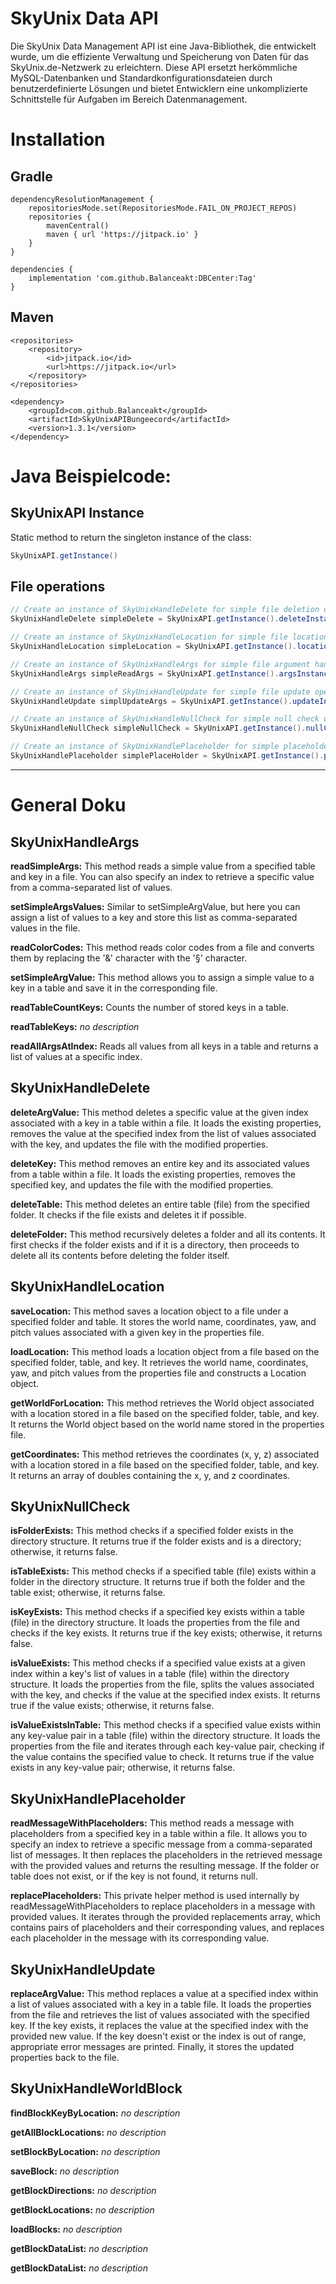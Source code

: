 # SkyUnix Data API

Die SkyUnix Data Management API ist eine Java-Bibliothek, die entwickelt wurde, um die effiziente Verwaltung und Speicherung von Daten für das SkyUnix.de-Netzwerk zu erleichtern. Diese API ersetzt herkömmliche MySQL-Datenbanken und Standardkonfigurationsdateien durch benutzerdefinierte Lösungen und bietet Entwicklern eine unkomplizierte Schnittstelle für Aufgaben im Bereich Datenmanagement.

# Installation
## Gradle
````
dependencyResolutionManagement {
    repositoriesMode.set(RepositoriesMode.FAIL_ON_PROJECT_REPOS)
    repositories {
        mavenCentral()
        maven { url 'https://jitpack.io' }
    }
}

dependencies {
    implementation 'com.github.Balanceakt:DBCenter:Tag'
}
````
## Maven
````
<repositories>
    <repository>
        <id>jitpack.io</id>
        <url>https://jitpack.io</url>
    </repository>
</repositories>

<dependency>
    <groupId>com.github.Balanceakt</groupId>
    <artifactId>SkyUnixAPIBungeecord</artifactId>
    <version>1.3.1</version>
</dependency>
````

# Java Beispielcode:

## SkyUnixAPI Instance
Static method to return the singleton instance of the class:
````java
SkyUnixAPI.getInstance()
````

## File operations
```java
// Create an instance of SkyUnixHandleDelete for simple file deletion operations
SkyUnixHandleDelete simpleDelete = SkyUnixAPI.getInstance().deleteInstance();
```
```java
// Create an instance of SkyUnixHandleLocation for simple file location operations
SkyUnixHandleLocation simpleLocation = SkyUnixAPI.getInstance().locationInstance();
```
```java
// Create an instance of SkyUnixHandleArgs for simple file argument handling operations
SkyUnixHandleArgs simpleReadArgs = SkyUnixAPI.getInstance().argsInstance();
```
```java
// Create an instance of SkyUnixHandleUpdate for simple file update operations
SkyUnixHandleUpdate simplUpdateArgs = SkyUnixAPI.getInstance().updateInstance();
```
```java
// Create an instance of SkyUnixHandleNullCheck for simple null check operations
SkyUnixHandleNullCheck simpleNullCheck = SkyUnixAPI.getInstance().nullCheckInstance();
```
```java
// Create an instance of SkyUnixHandlePlaceholder for simple placeholder operations
SkyUnixHandlePlaceholder simplePlaceHolder = SkyUnixAPI.getInstance().placeholderInstance();
```

-----------------

# General Doku

## SkyUnixHandleArgs

**readSimpleArgs:** This method reads a simple value from a specified table and key in a file. You can also specify an index to retrieve a specific value from a comma-separated list of values.

**setSimpleArgsValues:** Similar to setSimpleArgValue, but here you can assign a list of values to a key and store this list as comma-separated values in the file.

**readColorCodes:** This method reads color codes from a file and converts them by replacing the '&' character with the '§' character.

**setSimpleArgValue:** This method allows you to assign a simple value to a key in a table and save it in the corresponding file.

**readTableCountKeys:** Counts the number of stored keys in a table.

**readTableKeys:** *no description*

**readAllArgsAtIndex:** Reads all values from all keys in a table and returns a list of values at a specific index.

## SkyUnixHandleDelete

**deleteArgValue:** This method deletes a specific value at the given index associated with a key in a table within a file. It loads the existing properties, removes the value at the specified index from the list of values associated with the key, and updates the file with the modified properties.

**deleteKey:** This method removes an entire key and its associated values from a table within a file. It loads the existing properties, removes the specified key, and updates the file with the modified properties.

**deleteTable:** This method deletes an entire table (file) from the specified folder. It checks if the file exists and deletes it if possible.

**deleteFolder:** This method recursively deletes a folder and all its contents. It first checks if the folder exists and if it is a directory, then proceeds to delete all its contents before deleting the folder itself.

## SkyUnixHandleLocation

**saveLocation:** This method saves a location object to a file under a specified folder and table. It stores the world name, coordinates, yaw, and pitch values associated with a given key in the properties file.

**loadLocation:** This method loads a location object from a file based on the specified folder, table, and key. It retrieves the world name, coordinates, yaw, and pitch values from the properties file and constructs a Location object.

**getWorldForLocation:** This method retrieves the World object associated with a location stored in a file based on the specified folder, table, and key. It returns the World object based on the world name stored in the properties file.

**getCoordinates:** This method retrieves the coordinates (x, y, z) associated with a location stored in a file based on the specified folder, table, and key. It returns an array of doubles containing the x, y, and z coordinates.

## SkyUnixNullCheck

**isFolderExists:** This method checks if a specified folder exists in the directory structure. It returns true if the folder exists and is a directory; otherwise, it returns false.

**isTableExists:** This method checks if a specified table (file) exists within a folder in the directory structure. It returns true if both the folder and the table exist; otherwise, it returns false.

**isKeyExists:** This method checks if a specified key exists within a table (file) in the directory structure. It loads the properties from the file and checks if the key exists. It returns true if the key exists; otherwise, it returns false.

**isValueExists:** This method checks if a specified value exists at a given index within a key's list of values in a table (file) within the directory structure. It loads the properties from the file, splits the values associated with the key, and checks if the value at the specified index exists. It returns true if the value exists; otherwise, it returns false.

**isValueExistsInTable:** This method checks if a specified value exists within any key-value pair in a table (file) within the directory structure. It loads the properties from the file and iterates through each key-value pair, checking if the value contains the specified value to check. It returns true if the value exists in any key-value pair; otherwise, it returns false.

## SkyUnixHandlePlaceholder

**readMessageWithPlaceholders:** This method reads a message with placeholders from a specified key in a table within a file. It allows you to specify an index to retrieve a specific message from a comma-separated list of messages. It then replaces the placeholders in the retrieved message with the provided values and returns the resulting message. If the folder or table does not exist, or if the key is not found, it returns null.

**replacePlaceholders:** This private helper method is used internally by readMessageWithPlaceholders to replace placeholders in a message with provided values. It iterates through the provided replacements array, which contains pairs of placeholders and their corresponding values, and replaces each placeholder in the message with its corresponding value.

## SkyUnixHandleUpdate

**replaceArgValue:** This method replaces a value at a specified index within a list of values associated with a key in a table file. It loads the properties from the file and retrieves the list of values associated with the specified key. If the key exists, it replaces the value at the specified index with the provided new value. If the key doesn't exist or the index is out of range, appropriate error messages are printed. Finally, it stores the updated properties back to the file.

## SkyUnixHandleWorldBlock

**findBlockKeyByLocation:** *no description*

**getAllBlockLocations:** *no description*

**setBlockByLocation:** *no description*

**saveBlock:** *no description*

**getBlockDirections:** *no description*

**getBlockLocations:** *no description*

**loadBlocks:** *no description*

**getBlockDataList:** *no description*

**getBlockDataList:** *no description*
